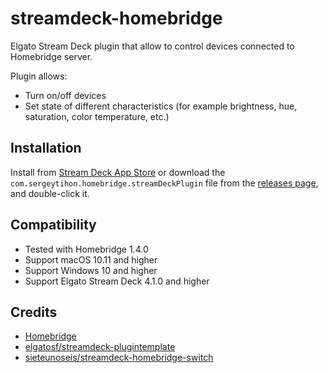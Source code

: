 # streamdeck-homebridge

Elgato Stream Deck plugin that allow to control devices connected to Homebridge server.

Plugin allows:
- Turn on/off devices
- Set state of different characteristics (for example brightness, hue, saturation, color temperature, etc.)

## Installation

Install from [Stream Deck App Store](https://apps.elgato.com/plugins/com.sergeytihon.homebridge) or download the `com.sergeytihon.homebridge.streamDeckPlugin` file from the [releases page](https://github.com/sergey-tihon/streamdeck-homebridge/releases), and double-click it.

## Compatibility

- Tested with Homebridge 1.4.0
- Support macOS 10.11 and higher
- Support Windows 10 and higher
- Support Elgato Stream Deck 4.1.0 and higher

## Credits

* [Homebridge](https://homebridge.io)
* [elgatosf/streamdeck-plugintemplate](https://github.com/elgatosf/streamdeck-plugintemplate)
* [sieteunoseis/streamdeck-homebridge-switch](https://github.com/sieteunoseis/streamdeck-homebridge-switch)
